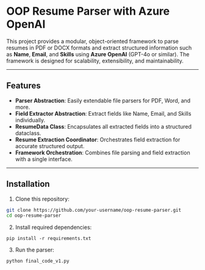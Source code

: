 # OOP Resume Parser with Azure OpenAI

This project provides a modular, object-oriented framework to parse resumes in PDF or DOCX formats and extract structured information such as **Name**, **Email**, and **Skills** using **Azure OpenAI** (GPT-4o or similar). The framework is designed for scalability, extensibility, and maintainability.

---

## Features

- **Parser Abstraction**: Easily extendable file parsers for PDF, Word, and more.
- **Field Extractor Abstraction**: Extract fields like Name, Email, and Skills individually.
- **ResumeData Class**: Encapsulates all extracted fields into a structured dataclass.
- **Resume Extraction Coordinator**: Orchestrates field extraction for accurate structured output.
- **Framework Orchestration**: Combines file parsing and field extraction with a single interface.

---

## Installation

1. Clone this repository:

```bash
git clone https://github.com/your-username/oop-resume-parser.git
cd oop-resume-parser
```

2. Install required dependencies:
```
pip install -r requirements.txt
```
3. Run the parser:
```
python final_code_v1.py

```
